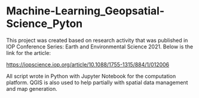 # Machine-Learning_Geopsatial-Science_Pyton

This project was created based on research activity that was published in IOP Conference Series: Earth and Environmental Science 2021. Below is the link for the article:

https://iopscience.iop.org/article/10.1088/1755-1315/884/1/012006

All script wrote in Python with Jupyter Notebook for the computation platform. QGIS is also used to help partially with spatial data management and map generation.
